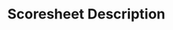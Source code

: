 <!--
Copyright (c) 2024 Brian Kircher

Open Source Software; you can modify and/or share it under the terms of BSD
license file in the root directory of this project.
-->

# Scoresheet Description
